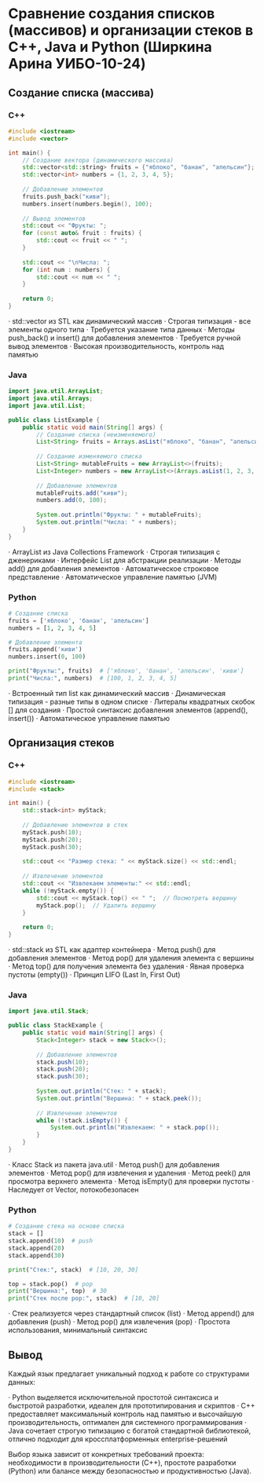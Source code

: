 # Сравнение создания списков (массивов) и организации стеков в C++, Java и Python (Ширкина Арина УИБО-10-24)
## Создание списка (массива)
### C++
```cpp
#include <iostream>
#include <vector>

int main() {
    // Создание вектора (динамического массива)
    std::vector<std::string> fruits = {"яблоко", "банан", "апельсин"};
    std::vector<int> numbers = {1, 2, 3, 4, 5};
    
    // Добавление элементов
    fruits.push_back("киви");
    numbers.insert(numbers.begin(), 100);
    
    // Вывод элементов
    std::cout << "Фрукты: ";
    for (const auto& fruit : fruits) {
        std::cout << fruit << " ";
    }
    
    std::cout << "\nЧисла: ";
    for (int num : numbers) {
        std::cout << num << " ";
    }
    
    return 0;
}
```
· std::vector из STL как динамический массив
· Строгая типизация - все элементы одного типа
· Требуется указание типа данных
· Методы push_back() и insert() для добавления элементов
· Требуется ручной вывод элементов
· Высокая производительность, контроль над памятью

### Java
```java
import java.util.ArrayList;
import java.util.Arrays;
import java.util.List;

public class ListExample {
    public static void main(String[] args) {
        // Создание списка (неизменяемого)
        List<String> fruits = Arrays.asList("яблоко", "банан", "апельсин");
        
        // Создание изменяемого списка
        List<String> mutableFruits = new ArrayList<>(fruits);
        List<Integer> numbers = new ArrayList<>(Arrays.asList(1, 2, 3, 4, 5));
        
        // Добавление элементов
        mutableFruits.add("киви");
        numbers.add(0, 100);
        
        System.out.println("Фрукты: " + mutableFruits);
        System.out.println("Числа: " + numbers);
    }
}
```
· ArrayList из Java Collections Framework
· Строгая типизация с дженериками
· Интерфейс List для абстракции реализации
· Методы add() для добавления элементов
· Автоматическое строковое представление
· Автоматическое управление памятью (JVM)

### Python
```py
# Создание списка
fruits = ['яблоко', 'банан', 'апельсин']
numbers = [1, 2, 3, 4, 5]

# Добавление элемента
fruits.append('киви')
numbers.insert(0, 100)

print("Фрукты:", fruits)  # ['яблоко', 'банан', 'апельсин', 'киви']
print("Числа:", numbers)  # [100, 1, 2, 3, 4, 5]
```
· Встроенный тип list как динамический массив
· Динамическая типизация - разные типы в одном списке
· Литералы квадратных скобок [] для создания
· Простой синтаксис добавления элементов (append(), insert())
· Автоматическое управление памятью

## Организация стеков
### C++
```cpp
#include <iostream>
#include <stack>

int main() {
    std::stack<int> myStack;
    
    // Добавление элементов в стек
    myStack.push(10);
    myStack.push(20);
    myStack.push(30);
    
    std::cout << "Размер стека: " << myStack.size() << std::endl;
    
    // Извлечение элементов
    std::cout << "Извлекаем элементы:" << std::endl;
    while (!myStack.empty()) {
        std::cout << myStack.top() << " ";  // Посмотреть вершину
        myStack.pop();  // Удалить вершину
    }
    
    return 0;
}
```
· std::stack из STL как адаптер контейнера
· Метод push() для добавления элементов
· Метод pop() для удаления элемента с вершины
· Метод top() для получения элемента без удаления
· Явная проверка пустоты (empty())
· Принцип LIFO (Last In, First Out)

### Java
```java
import java.util.Stack;

public class StackExample {
    public static void main(String[] args) {
        Stack<Integer> stack = new Stack<>();
        
        // Добавление элементов
        stack.push(10);
        stack.push(20);
        stack.push(30);
        
        System.out.println("Стек: " + stack);
        System.out.println("Вершина: " + stack.peek());
        
        // Извлечение элементов
        while (!stack.isEmpty()) {
            System.out.println("Извлекаем: " + stack.pop());
        }
    }
}
```
· Класс Stack из пакета java.util
· Метод push() для добавления элементов
· Метод pop() для извлечения и удаления
· Метод peek() для просмотра верхнего элемента
· Метод isEmpty() для проверки пустоты
· Наследует от Vector, потокобезопасен

### Python
```py
# Создание стека на основе списка
stack = []
stack.append(10)  # push
stack.append(20)
stack.append(30)

print("Стек:", stack)  # [10, 20, 30]

top = stack.pop()  # pop
print("Вершина:", top)  # 30
print("Стек после pop:", stack)  # [10, 20]
```
· Стек реализуется через стандартный список (list)
· Метод append() для добавления (push)
· Метод pop() для извлечения (pop)
· Простота использования, минимальный синтаксис

## Вывод

Каждый язык предлагает уникальный подход к работе со структурами данных:

· Python выделяется исключительной простотой синтаксиса и быстротой разработки, идеален для прототипирования и скриптов
· C++ предоставляет максимальный контроль над памятью и высочайшую производительность, оптимален для системного программирования
· Java сочетает строгую типизацию с богатой стандартной библиотекой, отлично подходит для кроссплатформенных enterprise-решений

Выбор языка зависит от конкретных требований проекта: необходимости в производительности (C++), простоте разработки (Python) или балансе между безопасностью и продуктивностью (Java).
